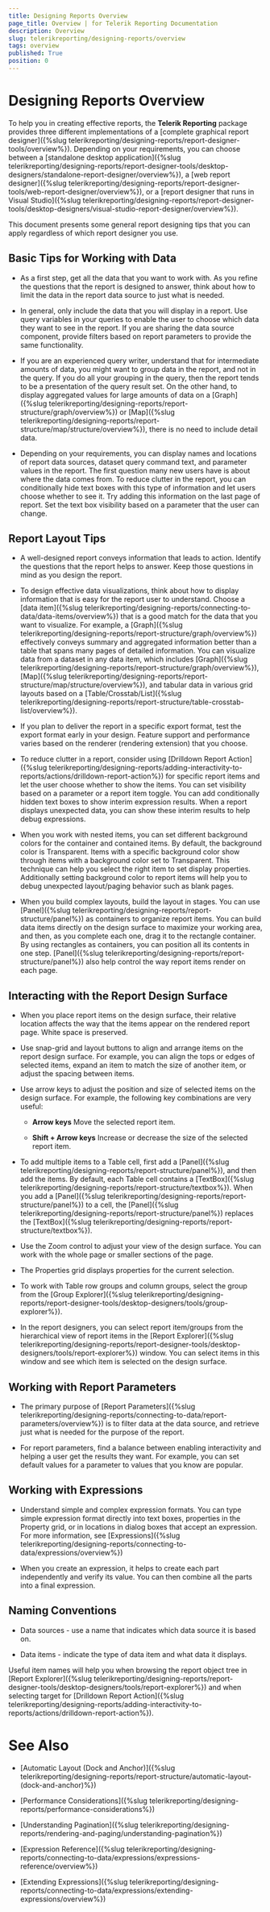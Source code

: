 ```yaml
---
title: Designing Reports Overview
page_title: Overview | for Telerik Reporting Documentation
description: Overview
slug: telerikreporting/designing-reports/overview
tags: overview
published: True
position: 0
---
```


# Designing Reports Overview



To help you in creating effective reports, the __Telerik Reporting__  package provides three different implementations of a         [complete graphical report designer]({%slug telerikreporting/designing-reports/report-designer-tools/overview%}). Depending on your requirements, you can choose between         a [standalone desktop application]({%slug telerikreporting/designing-reports/report-designer-tools/desktop-designers/standalone-report-designer/overview%}),          a [web report designer]({%slug telerikreporting/designing-reports/report-designer-tools/web-report-designer/overview%}),          or a [report designer that runs in Visual Studio]({%slug telerikreporting/designing-reports/report-designer-tools/desktop-designers/visual-studio-report-designer/overview%}).       

This document presents some general report designing tips that you can apply regardless of which report designer you use.        

## Basic Tips for Working with Data

* As a first step, get all the data that you want to work with.                As you refine the questions that the report is designed to answer,                think about how to limit the data in the report data source to just what is needed.             

* In general, only include the data that you will display in a report.                Use query variables in your queries to enable the user to choose which data they want to see in the report.                If you are sharing the data source component, provide filters based on report parameters to provide the same functionality.             

* If you are an experienced query writer, understand that for intermediate amounts of data,               you might want to group data in the report, and not in the query.               If you do all your grouping in the query, then the report tends to be a presentation of the query result set.               On the other hand, to display aggregated values for large amounts of data on a                [Graph]({%slug telerikreporting/designing-reports/report-structure/graph/overview%}) or                [Map]({%slug telerikreporting/designing-reports/report-structure/map/structure/overview%}),               there is no need to include detail data.             

* Depending on your requirements, you can display names and locations of report data sources, dataset query command text, and parameter values in the report. The first question many new users have is about where the data comes from. To reduce clutter in the report, you can conditionally hide text boxes with this type of information and let users choose whether to see it. Try adding this information on the last page of report. Set the text box visibility based on a parameter that the user can change.             

## Report Layout Tips

* A well-designed report conveys information that leads to action. Identify the questions that the report helps to answer. Keep those questions in mind as you design the report.             

* To design effective data visualizations, think about how to display information that is easy for the report user to understand.                Choose a [data item]({%slug telerikreporting/designing-reports/connecting-to-data/data-items/overview%}) that is a good match for the data that you want to visualize.                For example, a [Graph]({%slug telerikreporting/designing-reports/report-structure/graph/overview%}) effectively conveys summary and aggregated information                better than a table that spans many pages of detailed information.                You can visualize data from a dataset in any data item, which includes                [Graph]({%slug telerikreporting/designing-reports/report-structure/graph/overview%}),                [Map]({%slug telerikreporting/designing-reports/report-structure/map/structure/overview%}),                and tabular data in various grid layouts based on a [Table/Crosstab/List]({%slug telerikreporting/designing-reports/report-structure/table-crosstab-list/overview%}).             

* If you plan to deliver the report in a specific export format, test the export format early in your design.               Feature support and performance varies based on the renderer (rendering extension) that you choose.             

* To reduce clutter in a report, consider using [Drilldown Report Action]({%slug telerikreporting/designing-reports/adding-interactivity-to-reports/actions/drilldown-report-action%}) for specific report items                and let the user choose whether to show the items. You can set visibility based on a parameter or a report item toggle.                You can add conditionally hidden text boxes to show interim expression results.                When a report displays unexpected data, you can show these interim results to help debug expressions.             

* When you work with nested items, you can set different background colors for the container and contained items.               By default, the background color is Transparent.               Items with a specific background color show through items with a background color set to Transparent.                This technique can help you select the right item to set display properties.               Additionally setting background color to report items will help you to debug unexpected layout/paging behavior such as blank pages.             

* When you build complex layouts, build the layout in stages.                You can use [Panel]({%slug telerikreporting/designing-reports/report-structure/panel%}) as containers to organize report items.                You can build data items directly on the design surface to maximize your working area, and then, as you complete each one,                drag it to the rectangle container. By using rectangles as containers, you can position all its contents in one step.                [Panel]({%slug telerikreporting/designing-reports/report-structure/panel%}) also help control the way report items render on each page.             

## Interacting with the Report Design Surface

* When you place report items on the design surface, their relative location affects the way that the items appear on the rendered report page. White space is preserved.             

* Use snap-grid and layout buttons to align and arrange items on the report design surface.                For example, you can align the tops or edges of selected items, expand an item to match the size of another item,                or adjust the spacing between items.             

* Use arrow keys to adjust the position and size of selected items on the design surface. For example, the following key combinations are very useful:             

   + __Arrow keys__  Move the selected report item.                 

   + __Shift + Arrow keys__  Increase or decrease the size of the selected report item.                 

* To add multiple items to a Table cell, first add a [Panel]({%slug telerikreporting/designing-reports/report-structure/panel%}), and then add the items.             By default, each Table cell contains a [TextBox]({%slug telerikreporting/designing-reports/report-structure/textbox%}).                When you add a [Panel]({%slug telerikreporting/designing-reports/report-structure/panel%}) to a cell,                the [Panel]({%slug telerikreporting/designing-reports/report-structure/panel%}) replaces the [TextBox]({%slug telerikreporting/designing-reports/report-structure/textbox%}).           

* Use the Zoom control to adjust your view of the design surface. You can work with the whole page or smaller sections of the page.             

* The Properties grid displays properties for the current selection.             

* To work with Table row groups and column groups, select the group from the [Group Explorer]({%slug telerikreporting/designing-reports/report-designer-tools/desktop-designers/tools/group-explorer%}).             

* In the report designers, you can select report item/groups from the hierarchical view                of report items in the [Report Explorer]({%slug telerikreporting/designing-reports/report-designer-tools/desktop-designers/tools/report-explorer%}) window.                You can select items in this window and see which item is selected on the design surface.             

## Working with Report Parameters

* The primary purpose of [Report Parameters]({%slug telerikreporting/designing-reports/connecting-to-data/report-parameters/overview%}) is to filter data at the data source,                and retrieve just what is needed for the purpose of the report.             

* For report parameters, find a balance between enabling interactivity and helping a user get the results they want.                For example, you can set default values for a parameter to values that you know are popular.             

## Working with Expressions

* Understand simple and complex expression formats.                You can type simple expression format directly into text boxes, properties in the Property grid,                or in locations in dialog boxes that accept an expression.                For more information, see [Expressions]({%slug telerikreporting/designing-reports/connecting-to-data/expressions/overview%})

* When you create an expression, it helps to create each part independently and verify its value.                You can then combine all the parts into a final expression.             

## Naming Conventions

* Data sources - use a name that indicates which data source it is based on.             

* Data items - indicate the type of data item and what data it displays.             

Useful item names will help you when browsing the report object tree in [Report Explorer]({%slug telerikreporting/designing-reports/report-designer-tools/desktop-designers/tools/report-explorer%})           and when selecting target for [Drilldown Report Action]({%slug telerikreporting/designing-reports/adding-interactivity-to-reports/actions/drilldown-report-action%}).         

# See Also


 * [Automatic Layout (Dock and Anchor)]({%slug telerikreporting/designing-reports/report-structure/automatic-layout-(dock-and-anchor)%})

 * [Performance Considerations]({%slug telerikreporting/designing-reports/performance-considerations%})

 * [Understanding Pagination]({%slug telerikreporting/designing-reports/rendering-and-paging/understanding-pagination%})

 * [Expression Reference]({%slug telerikreporting/designing-reports/connecting-to-data/expressions/expressions-reference/overview%})

 * [Extending Expressions]({%slug telerikreporting/designing-reports/connecting-to-data/expressions/extending-expressions/overview%})
